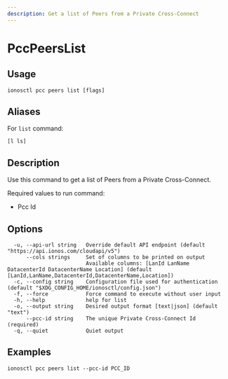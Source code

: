 ```yaml
---
description: Get a list of Peers from a Private Cross-Connect
---
```


# PccPeersList

## Usage

```text
ionosctl pcc peers list [flags]
```

## Aliases

For `list` command:

```text
[l ls]
```

## Description

Use this command to get a list of Peers from a Private Cross-Connect.

Required values to run command:

* Pcc Id

## Options

```text
  -u, --api-url string   Override default API endpoint (default "https://api.ionos.com/cloudapi/v5")
      --cols strings     Set of columns to be printed on output 
                         Available columns: [LanId LanName DatacenterId DatacenterName Location] (default [LanId,LanName,DatacenterId,DatacenterName,Location])
  -c, --config string    Configuration file used for authentication (default "$XDG_CONFIG_HOME/ionosctl/config.json")
  -f, --force            Force command to execute without user input
  -h, --help             help for list
  -o, --output string    Desired output format [text|json] (default "text")
      --pcc-id string    The unique Private Cross-Connect Id (required)
  -q, --quiet            Quiet output
```

## Examples

```text
ionosctl pcc peers list --pcc-id PCC_ID
```

